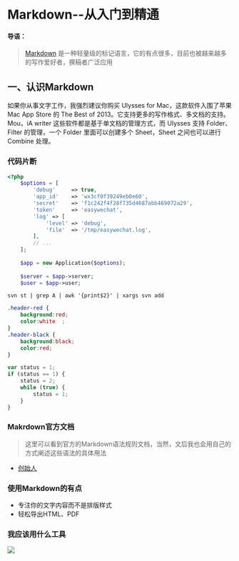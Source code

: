 # Markdown--从入门到精通
#### 导语：
> [Markdown](http://zh.wikipedia.org/wiki/Makrdown) 是一种轻量级的标记语言，它的有点很多，目前也被越来越多的写作爱好者，撰稿者广泛应用

## 一、认识Markdown
如果你从事文字工作，我强烈建议你购买 Ulysses for Mac，这款软件入围了苹果 Mac App Store 的 The Best of 2013。它支持更多的写作格式、多文档的支持。Mou，iA writer 这些软件都是基于单文档的管理方式，而 Ulysses 支持 Folder、Filter 的管理，一个 Folder 里面可以创建多个 Sheet，Sheet 之间也可以进行 Combine 处理。

### 代码片断
```php
<?php
    $options = [
        'debug'     => true,
        'app_id'    => 'wx3cf0f39249eb0e60',
        'secret'    => 'f1c242f4f28f735d4687abb469072a29',
        'token'     => 'easywechat',
        'log' => [
            'level' => 'debug',
            'file'  => '/tmp/easywechat.log',
        ],
        // ...
    ];
    
    $app = new Application($options);
    
    $server = $app->server;
    $user = $app->user;
```

```shell
svn st | grep A | awk '{print$2}' | xargs svn add
```

```css
.header-red {
    background:red;
    color:white  ; 
}
.header-black {
    background:black;
    color:red;
}
```

```js
var status = 1;
if (status == 1) {
    status = 2;
    while (true) {
        status = 1;
    }
}
```

### Makrdown官方文档

>这里可以看到官方的Markdown语法规则文档，当然，文后我也会用自己的方式阐述这些语法的具体用法

*   [创始人](http://www.baidu.com)

### 使用Markdown的有点
* 专注你的文字内容而不是排版样式
* 轻松导出HTML、PDF

### 我应该用什么工具
<div >
<img  src="http:///mouapp.com/Mou_128.png">
</div>